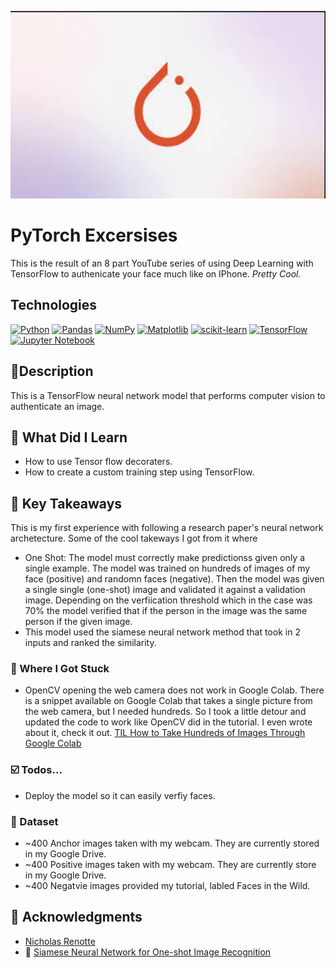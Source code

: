 <p align="center">
   <img src="https://github.com/AishaEvering/PyTorch_Exercises/blob/main/header_2.png" alt="Face Verfication" width="600" height="300">
</p>

# PyTorch Excersises

This is the result of an 8 part YouTube series of using Deep Learning with TensorFlow to authenicate your face much like on IPhone.  *Pretty Cool.*

## Technologies
[![Python](https://img.shields.io/badge/python-3670A0?style=for-the-badge&logo=python&logoColor=ffdd54)](https://www.python.org/)
[![Pandas](https://img.shields.io/badge/pandas-%23150458.svg?style=for-the-badge&logo=pandas&logoColor=white)](https://pandas.pydata.org/)
[![NumPy](https://img.shields.io/badge/numpy-%23013243.svg?style=for-the-badge&logo=numpy&logoColor=white)](https://numpy.org/)
[![Matplotlib](https://img.shields.io/badge/Matplotlib-%23ffffff.svg?style=for-the-badge&logo=Matplotlib&logoColor=black)](https://matplotlib.org/)
[![scikit-learn](https://img.shields.io/badge/scikit--learn-%23F7931E.svg?style=for-the-badge&logo=scikit-learn&logoColor=white)](https://scikit-learn.org/stable/)
[![TensorFlow](https://img.shields.io/badge/TensorFlow-%23FF6F00.svg?style=for-the-badge&logo=TensorFlow&logoColor=white)](https://www.tensorflow.org/)
[![Jupyter Notebook](https://img.shields.io/badge/jupyter-%23FA0F00.svg?style=for-the-badge&logo=jupyter&logoColor=white)](https://jupyter.org/)

## 📃Description

This is a TensorFlow neural network model that performs computer vision to authenticate an image.

## 🏫 What Did I Learn

* How to use Tensor flow decoraters.
* How to create a custom training step using TensorFlow.

## 🔑 Key Takeaways

This is my first experience with following a research paper's neural network archetecture.  Some of the cool takeways I got from it where
* One Shot: The model must correctly make predictionss given only a single example.  The model was trained on hundreds of images of my face (positive) and randomn faces (negative). Then the model was given a single single (one-shot) image and validated it against a validation image.  Depending on the verfiication threshold which in the case was 70% the model verified that if the person in the image was the same person if the given image.
* This model used the siamese neural network method that took in 2 inputs and ranked the similarity.


### 😤 Where I Got Stuck

* OpenCV opening the web camera does not work in Google Colab.  There is a snippet available on Google Colab that takes a single picture from the web camera, but I needed hundreds.  So I took a little detour and updated the code to work like OpenCV did in the tutorial.  I even wrote about it, check it out. [TIL How to Take Hundreds of Images Through Google Colab](https://dev.to/aishaevering/til-how-to-take-hundred-of-images-through-google-colab-3bbo)

### ☑️ Todos...

* Deploy the model so it can easily verfiy faces.
  
### 📖 Dataset

* ~400 Anchor images taken with my webcam.  They are currently stored in my Google Drive.
* ~400 Positive images taken with my webcam.  They are currently store in my Google Drive.
* ~400 Negatvie images provided my tutorial, labled Faces in the Wild. 
  
## 🙏 Acknowledgments

* [Nicholas Renotte]([https://github.com/matiassingers/awesome-readme](https://www.youtube.com/watch?v=bK_k7eebGgc&list=PLgNJO2hghbmhHuhURAGbe6KWpiYZt0AMH))
* 📑 [Siamese Neural Network for One-shot Image Recognition]([https://gist.github.com/PurpleBooth/109311bb0361f32d87a2](https://www.cs.cmu.edu/~rsalakhu/papers/oneshot1.pdf))
